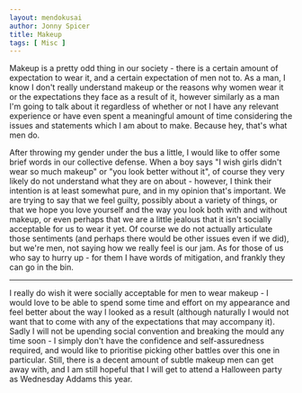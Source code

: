 ```yaml
---
layout: mendokusai
author: Jonny Spicer
title: Makeup
tags: [ Misc ]
---
```

Makeup is a pretty odd thing in our society - there is a certain amount of expectation to wear it, and a certain expectation of men
not to. As a man, I know I don't really understand makeup or the reasons why women wear it or the expectations they face as a result
of it, however similarly as a man I'm going to talk about it regardless of whether or not I have any relevant experience or have even
spent a meaningful amount of time considering the issues and statements which I am about to make. Because hey, that's what men do.

After throwing my gender under the bus a little, I would like to offer some brief words in our collective defense. When a boy says
"I wish girls didn't wear so much makeup" or "you look better without it", of course they very likely do not understand what they
are on about - however, I think their intention is at least somewhat pure, and in my opinion that's important. We are trying to say
that we feel guilty, possibly about a variety of things, or that we hope you love yourself and the way you look both with and without
makeup, or even perhaps that we are a little jealous that it isn't socially acceptable for us to wear it yet. Of course we do not
actually articulate those sentiments (and perhaps there would be other issues even if we did), but we're men, not saying how we
really feel is our jam. As for those of us who say to hurry up - for them I have words of mitigation, and frankly they can go in the 
bin.

---

I really do wish it were socially acceptable for men to wear makeup - I would love to be able to spend some time and effort on my
appearance and feel better about the way I looked as a result (although naturally I would not want that to come with any of the 
expectations that may accompany it). Sadly I will not be upending social convention and breaking the mould any time soon - I simply
don't have the confidence and self-assuredness required, and would like to prioritise picking other battles over this one in 
particular. Still, there is a decent amount of subtle makeup men can get away with, and I am still hopeful that I will get to attend
a Halloween party as Wednesday Addams this year.
